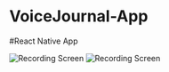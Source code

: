 ﻿# VoiceJournal-App
#React Native App





![Recording Screen](https://github.com/Clarence289/VoiceJournal-mobile-app/assets/81553212/6dfd63ef-bf57-455b-b418-e84ed52bd358)              ![Recording Screen](https://github.com/Clarence289/VoiceJournal-mobile-app/assets/81553212/adc846d4-c26e-4426-ae74-fe53cb3ec2b0)
